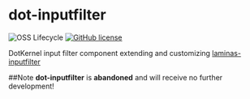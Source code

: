 # dot-inputfilter


![OSS Lifecycle](https://img.shields.io/osslifecycle/dotkernel/dot-inputfilter)
[![GitHub license](https://img.shields.io/github/license/dotkernel/dot-inputfilter)](https://github.com/dotkernel/dot-inputfilter/blob/2.0/LICENSE.md)

DotKernel input filter component extending and customizing [laminas-inputfilter](https://github.com/laminas/laminas-inputfilter)

##Note
**dot-inputfilter** is **abandoned** and will receive no further development!

